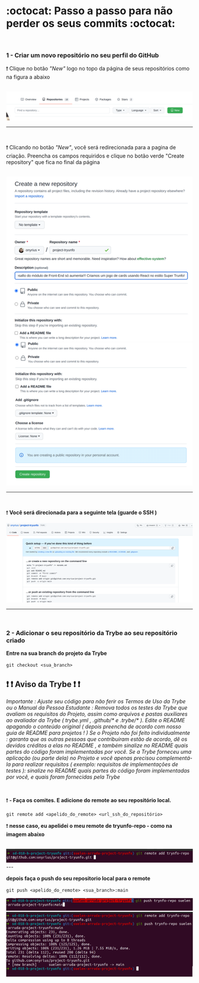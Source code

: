  
 #  :octocat: Passo a passo para não perder os seus commits :octocat:

<br/>

### 1 - Criar um novo repositório no seu perfil do GitHub 

:exclamation: Clique no botão *"New"* logo no topo da página de seus repositórios como na figura a abaixo

<br/>

<img src="images/criando-novo-repositorio.png" alt="como criar um novo repositório">

---

<br/>

:exclamation: Clicando no botão *"New"*, você será redirecionada para a pagina de criação. Preencha os campos requiridos e clique no botão verde "Create repository" que fica no final da página

<br/>


<img src="images/preenchendo-os-campos-novo-repo.png" alt="preenchendo-os-campos-novo-repo"/>

<img src="images/clique-no-botao-verde.png" alt="clique-no-botao-verde"/>

---
<br/>

:exclamation: **Você será direcionada para a seguinte tela (guarde o SSH )**

<img src="images/copiar-ssh.png" alt="copiar-ssh"/>

---

<br/>

### 2 - Adicionar o seu repositório da Trybe ao seu repositório criado

**Entre na sua branch do projeto da Trybe**

`git checkout <sua_branch>`

## :exclamation: :exclamation: Aviso da Trybe :exclamation: :exclamation:

_Importante : Ajuste seu código para não ferir os Termos de Uso da Trybe ou o Manual da Pessoa Estudante :
Remova todos os testes da Trybe que avaliam os requisitos do Projeto, assim como arquivos e pastas auxiliares ao avaliador da Trybe ( trybe.yml , .github/* e .trybe/* ). Edite o README apagando o conteúdo original ( depois preencha de acordo com nosso guia de README para projetos ! ) Se o Projeto não foi feito individualmente : garanta que as outras pessoas que contribuíram estão de acordo, dê os devidos créditos a elas no README , e também sinalize no README quais partes do código foram implementadas por você.
Se a Trybe forneceu uma aplicação (ou parte dela) no Projeto e você apenas precisou complementá-la para realizar requisitos ( exemplo: requisitos de implementações de testes ): sinalize no README quais partes do código foram implementadas por você, e quais foram fornecidas pela Trybe_

<br/>

:exclamation: **- Faça os comites. E adicione do remote ao seu repositório local.**

`git remote add <apelido_do_remote> <url_ssh_do_repositório>`

:exclamation: **nesse caso, eu apelidei o meu remote de tryunfo-repo - como na imagem abaixo**

<br/>


<img src="images/adicionando-remote-ao-local.png" alt="adicionando-remote-ao-local"/>
---

<br/>

**depois faça o push do seu repositorio local para o  remote** 

`git push <apelido_do_remote> <sua_branch>:main`
<br/>


<img src="images/fazendo-push-para-o-remoto.png" alt="fazendo-push-para-o-remoto"/>
<br/>
<img src="images/resultado-do-push.png" alt="resultado-do-push"/>

